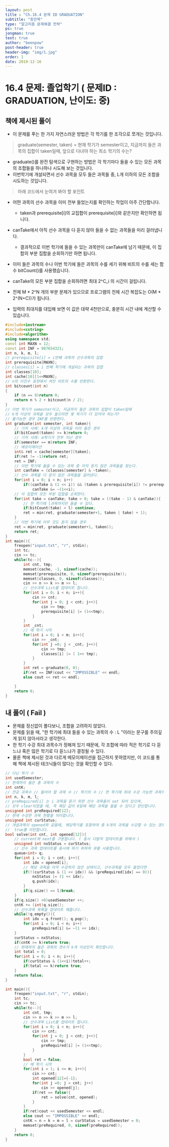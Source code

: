 ```yaml
---
layout: post
title : "Ch.16.4 문제 ID GRADUATION"
subtitle: "종만북"
type: "알고리즘 문제해결 전략"
ps: true
jongman: true
text: true
author: "beenpow"
post-header: true
header-img: "img/1.jpg"
order: 1
date: 2019-12-16
---
```


# 16.4 문제: 졸업학기 ( 문제ID : GRADUATION, 난이도: 중)
[algo]: <https://algospot.com/judge/problem/read/GRADUATION>


## 책에 제시된 풀이

- 이 문제를 푸는 한 가지 자연스러운 방법은 각 학기를 한 조각으로 쪼개는 것입니다.
> graduate(semester, taken) = 현재 학기가 semester이고, 지금까지 들은 과목의 집합이 taken일때,
> 앞으로 다녀야 하는 최소 학기의 수는?


- graduate()를 완전 탐색으로 구현하는 방법은 각 학기마다 들을 수 있는 모든 과목의 조합들을 하나하나
  시도해 보는 것입니다.
- 이번학기에 개설되면서 선수 과목을 모두 들은 과목들 중, L개 이하의 모든 조합을 시도하는 것입니다.

> 아래 코드에서 눈여겨 봐야 할 포인트
- 어떤 과목의 선수 과목을 이미 전부 들었는지를 확인하는 작업이 아주 간단합니다.
    - taken과 prerequisite[i]의 교집합이 prerequisite[i]와 같은지만 확인하면 됩니다.
- canTake에서 아직 선수 과목을 다 듣지 않아 들을 수 없는 과목들을 미리 걸러냅니다.
    - 결과적으로 이번 학기에 들을 수 있는 과목만이 canTake에 남기 때문에, 이 집합의 부분 집합을
      순회하기만 하면 됩니다.
- 이미 들은 과목의 수나 이번 학기에 들은 과목의 수를 세기 위해 비트의 수를 세는 함수 bitCount()를
  사용했습니다.


- canTake의 모든 부분 집합을 순회하려면 최대 2^C_i 의 시간이 걸립니다.
- 전체 M * 2^N 개의 부분 문제가 있으므로 프로그램의 전체 시간 복잡도는 O(M * 2^(N+C))가 됩니다.
- 입력의 최대치를 대입해 보면 이 값은 대략 4천만으로, 충분히 시간 내에 계산할 수 있습니다.


```cpp
#include<iostream>
#include<cstring>
#include<algorithm>
using namespace std;
const int MAXN = 12;
const int INF = 987654321;
int n, k, m, l;
// prerequisite[i] = i번쨰 과목의 선수과목의 집합
int prerequisite[MAXN];
// classes[i] = i 번째 학기에 개설되는 과목의 집합
int classes[10];
int cache[10][1<<MAXN];
// n의 이진수 표현에서 켜진 비트의 수를 반환한다.
int bitcount(int n)
{
    if (n == 0)return 0;
    return n % 2 + bitcount(n / 2);
}
// 이번 학기가 semester이고, 지금까지 들은 과목의 집합이 taken일때
// k개 이상의 과목을 모두 들으려면 몇 학기가 더 있어야 하는가?
// 불가능한 경우 INF를 반환한다.
int graduate(int semester, int taken){
    // 기저 사례: k개 이상의 과목을 이미 들은 경우
    if(bitCount(taken) >= k)return 0;
    // 기저 사례: m학기가 전부 지난 경우
    if(semester == m)return INF;
    // 메모이제이션
    int& ret = cache[semester][taken];
    if(ret != -1)return ret;
    ret = INF;
    // 이번 학기에 들을 수 있는 과목 중 아직 듣지 않은 과목들을 찾는다.
    int canTake = (classes[semester] & ~taken);
    // 선수 과목을 다 듣지 않은 과목들을 걸러낸다.
    for(int i = 0; i < n; i++)
        if((canTake & (1 << i)) && (taken & prerequisite[i]) != prerequisite[i])
            canTake &= ~(1<<i);
    // 이 집합의 모든 부분 집합을 순회한다.
    for(int take = canTake; take > 0; take = ((take - 1) & canTake)){
        // 한 학기에 l과목까지만 들을 수 있다.
        if(bitCount(take) > l) continue;
        ret = min(ret, graduate(semester+1, taken | take) + 1);
    }
    // 이번 학기에 아무 것도 듣지 않을 경우
    ret = min(ret, graduate(semester+1, taken));
    return ret;
}
int main(){
    freopen("input.txt", "r", stdin);
    int tc;
    cin >> tc;
    while(tc--){
        int cnt, tmp;
        memset(cache, -1, sizeof(cache));
        memset(prerequisite, 0, sizeof(prerequisite));
        memset(classes, 0, sizeof(classes));
        cin >> n >> k >> m >> l;
        // 선수과목 List를 업데이트 합니다.
        for(int i = 0; i < n; i++){
            cin >> cnt;
            for(int j = 0; j < cnt; j++){
                cin >> tmp;
                prerequisite[i] |= (1<<tmp);
            }
        }
        int _cnt;
        // 매 학기 시작
        for(int i = 0; i < m; i++){
            cin >> _cnt;
            for(int j =0; j < _cnt; j++){
                cin >> tmp;
                classes[i] |= ( 1<< tmp);
            }
        }
        int ret = graduate(0, 0);
        if(ret == INF)cout << "IMPOSSIBLE" << endl;
        else cout << ret << endl;

    }
    return 0;
}

```

## 내 풀이 ( Fail )
- 문제를 정신없이 풀다보니, 조합을 고려하지 않았다.
- 문제를 읽을 때, "한 학기에 최대 들을 수 있는 과목의 수 : L "이라는 문구를 주의깊게 읽지 않아서라고
  생각한다.
- 한 학기 수강 최대 과목수가 정해져 있기 때문에, 각 조합에 따라 적은 학기로 다 듣느냐 혹은 많은
  학기로 다 듣느냐가 결정될 수 있다.
- 물론 책에 제시된 것과 다르게 메모이제이션을 접근하지 못하였지만, 이 코드를 통해 책에 제시된
  테크닉들이 많다는 것을 확인할 수 있다.

```cpp
// 다닌 학기 수
int usedSemester;
// 현재까지 들은 총 과목의 수
int cntK;
// 전공 과목수 // 들어야 할 과목 수 // 학기의 수 // 한 학기에 최대 수강 가능한 과목의 수
int n, k, m, l;
// preRequired[i] 는 i 과목을 듣기 위한 선수 과목들이 set 되어 있으며,
// 모두 clear되었을 때, 즉 해당 값이 0일때 해당 과목을 들을 수 있다고 판단합니다.
unsigned int preRequired[12];
// 현재 수강한 과목 현황을 의미합니다.
unsigned int curStatus;
// 개설과목이 opened와 같을때, 해당학기를 포함하여 총 k개의 과목을 수강할 수 있는 경우
//  true를 리턴합니다.
bool solve(int cnt, int opened[12]){
    // current와 next를 구분합니다. ( 동시 다발적 업데이트를 위해서 )
    unsigned int nxStatus = curStatus;
    // 선수 과목 업데이트를 동시에 하기 위하여 큐를 사용합니다.
    queue<int> q;
    for(int i = 0; i < cnt; i++){
        int idx = opened[i];
        // 해당 과목을 아직 수강하지 않은 상태이고, 선수과목을 모두 들었다면
        if(!(curStatus & (1 << idx)) && (preRequired[idx] == 0)){
            nxStatus |= (1 << idx);
            q.push(idx);
        }
        if(q.size() == l)break;
    }
    if(q.size() >0)usedSemester ++;
    cntK += (int)q.size();
    // 선수과목 목록을 업데이트 해줍니다.
    while(!q.empty()){
        int idx = q.front(); q.pop();
        for(int i = 0; i < n; i++)
            preRequired[i] &= ~(1 << idx);
    }
    curStatus = nxStatus;
    if(cntK >= k)return true;
    // 현재까지 들은 과목의 갯수가 k개 이상인지 확인합니다.
    int total = 0;
    for(int i = 0; i < n; i++){
        if(curStatus & (1<<i))total++;
        if(total == k)return true;
    }
    return false;
}

int main(){
    freopen("input.txt", "r", stdin);
    int tc;
    cin >> tc;
    while(tc--){
        int cnt, tmp;
        cin >> n >> k >> m >> l;
        // 선수과목 List를 업데이트 합니다.
        for(int i = 0; i < n; i++){
            cin >> cnt;
            for(int j = 0; j < cnt; j++){
                cin >> tmp;
                preRequired[i] |= (1<<tmp);
            }
        }
        bool ret = false;
        // 매 학기 시작
        for(int i = 1; i <= m; i++){
            cin >> cnt;
            int opened[12]={-1};
            for(int j =0; j < cnt; j++)
                cin >> opened[j];
            if(ret == false){
                ret = solve(cnt, opened);
            }
        }
        if(ret)cout << usedSemester << endl;
        else cout << "IMPOSSIBLE" << endl;
        cntK = n = k = m = l = curStatus = usedSemester = 0;
        memset(preRequired, 0, sizeof(preRequired));
    }
    return 0;
}

```
